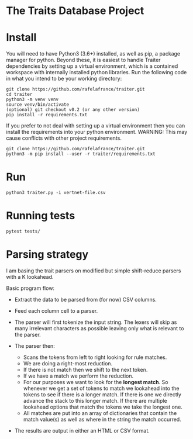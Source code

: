 # The Traits Database Project

# Install

You will need to have Python3 (3.6+) installed, as well as pip, a package manager for python. Beyond these, it is easiest to handle Traiter dependencies by setting up a virtual environment, which is a contained workspace with internally installed python libraries. Run the following code in what you intend to be your working directory:
```
git clone https://github.com/rafelafrance/traiter.git
cd traiter
python3 -m venv venv
source venv/bin/activate
(optional) git checkout v0.2 (or any other version)
pip install -r requirements.txt
```

If you prefer to not deal with setting up a virtual environment then you can install the requirements into your python environment. WARNING: This may cause conflicts with other project requirements.
```
git clone https://github.com/rafelafrance/traiter.git
python3 -m pip install --user -r traiter/requirements.txt
```

# Run
```
python3 traiter.py -i vertnet-file.csv
```
# Running tests
```
pytest tests/
```

# Parsing strategy

I am basing the trait parsers on modified but simple shift-reduce parsers with a K lookahead.

Basic program flow:

* Extract the data to be parsed from (for now) CSV columns.

* Feed each column cell to a parser.

* The parser will first tokenize the input string. The lexers will skip as many irrelevant characters as possible leaving only what is relevant to the parser.

* The parser then:
  - Scans the tokens from left to right looking for rule matches.
  - We are doing a right-most reduction.
  - If there is not match then we shift to the next token.
  - If we have a match we perform the reduction.
  - For our purposes we want to look for the **longest match**. So whenever we get a set of tokens to match we lookahead into the tokens to see if there is a longer match. If there is one we directly advance the stack to this longer match. If there are multiple lookahead options that match the tokens we take the longest one.
  - All matches are put into an array of dictionaries that contain the match value(s) as well as where in the string the match occurred.


* The results are output in either an HTML or CSV format.
